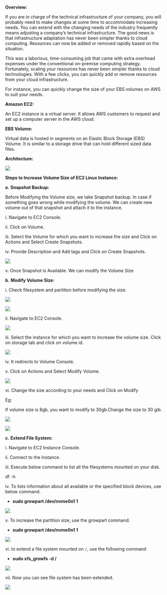 
**Overview:**

If you are in charge of the technical infrastructure of your company, you will probably need to make changes at some time to accommodate increasing needs. You can extend with the changing needs of the industry frequently means adjusting a company’s technical infrastructure. The good news is that infrastructure adaptation has never been simpler thanks to cloud computing. Resources can now be added or removed rapidly based on the situation.

This was a laborious, time-consuming job that came with extra overhead expenses under the conventional on-premise computing strategy. Fortunately, scaling your resources has never been simpler thanks to cloud technologies. With a few clicks, you can quickly add or remove resources from your cloud infrastructure.

For instance, you can quickly change the size of your EBS volumes on AWS to suit your needs.

**Amazon EC2:**

An EC2 instance is a virtual server. It allows AWS customers to request and set up a computer server in the AWS cloud.

**EBS Volume:**

Virtual data is hosted in segments on an Elastic Block Storage (EBS) Volume. It is similar to a storage drive that can hold different sized data files.

**Architecture:**

![](https://miro.medium.com/v2/resize:fit:875/1*8Hp2m_3Q5MN1TVRzT_WTcA.png)

**Steps to Increase Volume Size of EC2 Linux Instance:**

**a.** **Snapshot Backup:**

Before Modifying the Volume size, we take Snapshot backup. In case if something goes wrong while modifying the volume. We can create new volume out of that snapshot and attach it to the instance.

i. Navigate to EC2 Console.

ii. Click on Volume.

iii. Select the Volume for which you want to increase the size and Click on Actions and Select Create Snapshots.

iv. Provide Description and Add tags and Click on Create Snapshots.

![](https://miro.medium.com/v2/resize:fit:875/1*WTPXEKrL1XCHb_hvbp_8kA.png)

v. Once Snapshot is Available. We can modify the Volume Size

**b.** **Modify Volume Size:**

i. Check filesystem and partition before modifying the size.

![](https://miro.medium.com/v2/resize:fit:875/1*q3p9GhK3utm4Y5hLpFbfFQ.png)

![](https://miro.medium.com/v2/resize:fit:791/1*uUkJKzDUrLLyLeahhHtgWw.png)

ii. Navigate to EC2 Console.

![](https://miro.medium.com/v2/resize:fit:338/1*RbT0y1IRlbgJc3dOF7Sr5w.png)

iii. Select the instance for which you want to increase the volume size. Click on storage tab and click on volume id.

![](https://miro.medium.com/v2/resize:fit:875/1*e4-01A4yIGqP4er0W6CiWw.png)

iv. It redirects to Volume Console.

v. Click on Actions and Select Modify Volume.

![](https://miro.medium.com/v2/resize:fit:875/1*4d_R3dbN5EgtPK5V3HxKcw.png)

vi. Change the size according to your needs and Click on Modify

Eg:

If volume size is 8gb, you want to modify to 30gb.Change the size to 30 gib.

![](https://miro.medium.com/v2/resize:fit:838/1*XzL9EuEGOnVjbF26pkdlug.png)

![](https://miro.medium.com/v2/resize:fit:875/1*kHTM8I8UPFfmHg_gF3TloA.png)

**c.** **Extend File System:**

i. Navigate to EC2 Instance Console.

ii. Connect to the Instance.

iii. Execute below command to list all the filesystems mounted on your disk.

df -h

iv. To lists information about all available or the specified block devices, use below command.

- **sudo growpart /dev/nvme0n1 1**

![](https://miro.medium.com/v2/resize:fit:819/1*D1a2uouxibAplGVKOw20ag.png)

v. To increase the partition size, use the growpart command.

- **sudo growpart /dev/nvme0n1 1**

![](https://miro.medium.com/v2/resize:fit:875/1*pPrcb_8Rwu-OyBEk2DssNg.png)

vi. to extend a file system mounted on `/`, use the following command

- **sudo xfs_growfs -d /**

![](https://miro.medium.com/v2/resize:fit:875/1*Fo2s6xO2AyJo5U5_zG4iMg.png)

vii. Now you can see file system has been extended.

![](https://miro.medium.com/v2/resize:fit:875/1*fo9jH3cqSbGqrindipFFSA.png)
